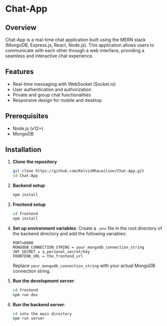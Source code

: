 # Chat-App

## Overview
Chat-App is a real-time chat application built using the MERN stack (MongoDB, Express.js, React, Node.js). This application allows users to communicate with each other through a web interface, providing a seamless and interactive chat experience.

## Features
- Real-time messaging with WebSocket (Socket.io)
- User authentication and authorization
- Private and group chat functionalities
- Responsive design for mobile and desktop

## Prerequisites
- Node.js (v12+)
- MongoDB

## Installation

1. **Clone the repository**
    ```bash
    git clone https://github.com/KelvinMhacwilson/Chat-App.git
    cd Chat-App

2. **Backend setup**
    ```bash
    npm install
    ```

3. **Frontend setup**
    ```bash
    cd frontend
    npm install
    ```

4. **Set up environment variables**:
    Create a `.env` file in the root directory of the backend directory and add the following variables:
    ```
    PORT=8000
    MONGODB_CONNECTION_STRING = your_mongodb_connection_string
    JWT_SECRET = a_personal_secret/key
    FRONTEND_URL = the_frontend_url
    ```
    Replace `your_mongodb_connection_string` with your actual MongoDB connection string.

5. **Run the development server**:
    ```bash
    cd frontend
    npm run dev
    ```

6. **Run the backend server**:   
   ```bash
   cd into the main directory
   npm run server
   ```




